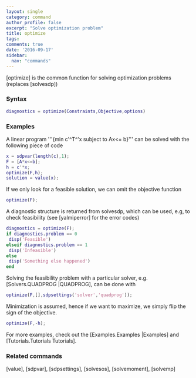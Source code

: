 ```yaml
---
layout: single
category: command
author_profile: false
excerpt: "Solve optimization problem"
title: optimize
tags:
comments: true
date: '2016-09-17'
sidebar:
  nav: "commands"
---
```


[optimize] is the common function for solving optimization problems (replaces [solvesdp])

### Syntax

````matlab
diagnostics = optimize(Constraints,Objective,options) 
````

### Examples 

A linear program '''{min c'^T^'x subject to Ax<= b}''' can be solved with the following piece of code

````matlab
x = sdpvar(length(c),1);
F = [A*x<=b];
h = c'*x;
optimize(F,h);
solution = value(x);
````

If we only look for a feasible solution, we can omit the objective function 

````matlab
optimize(F);
````

A diagnostic structure is returned from solvesdp, which can be used, e.g, to check feasibility (see [yalmiperror] for the error codes)

````matlab
diagnostics = optimize(F);
if diagnostics.problem == 0
 disp('Feasible')
elseif diagnostics.problem == 1
 disp('Infeasible')
else
 disp('Something else happened')
end
````
 
Solving the feasibility problem with a particular solver, e.g. [Solvers.QUADPROG |QUADPROG], can be done with 

````matlab
optimize(F,[],sdpsettings('solver','quadprog'));
```` 

Minimization is assumed, hence if we want to maximize, we simply flip the sign of the objective.

````matlab
optimize(F,-h);
```` 

For more examples, check out the [Examples.Examples |Examples] and [Tutorials.Tutorials Tutorials].

### Related commands
[value], [sdpvar], [sdpsettings], [solvesos], [solvemoment], [solvemp]
 
